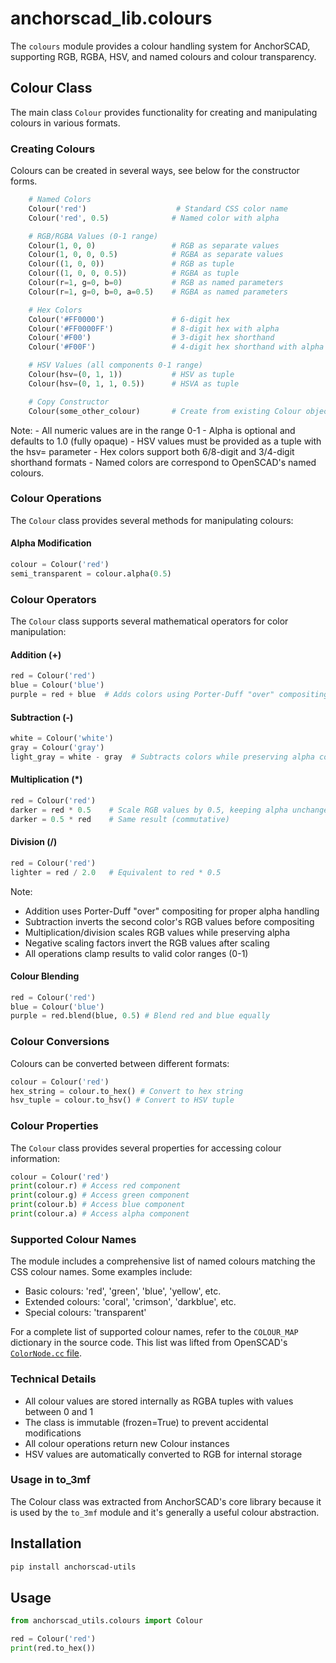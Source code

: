 # anchorscad_lib.colours

The `colours` module provides a colour handling system for AnchorSCAD, supporting RGB, RGBA, HSV, and named colours and colour transparency.

## Colour Class

The main class `Colour` provides functionality for creating and manipulating colours in various formats.

### Creating Colours

Colours can be created in several ways, see below for the constructor forms.

```python
    # Named Colors
    Colour('red')                    # Standard CSS color name
    Colour('red', 0.5)              # Named color with alpha

    # RGB/RGBA Values (0-1 range)
    Colour(1, 0, 0)                 # RGB as separate values
    Colour(1, 0, 0, 0.5)            # RGBA as separate values
    Colour((1, 0, 0))               # RGB as tuple
    Colour((1, 0, 0, 0.5))          # RGBA as tuple
    Colour(r=1, g=0, b=0)           # RGB as named parameters
    Colour(r=1, g=0, b=0, a=0.5)    # RGBA as named parameters

    # Hex Colors
    Colour('#FF0000')               # 6-digit hex
    Colour('#FF0000FF')             # 8-digit hex with alpha
    Colour('#F00')                  # 3-digit hex shorthand
    Colour('#F00F')                 # 4-digit hex shorthand with alpha

    # HSV Values (all components 0-1 range)
    Colour(hsv=(0, 1, 1))           # HSV as tuple
    Colour(hsv=(0, 1, 1, 0.5))      # HSVA as tuple

    # Copy Constructor
    Colour(some_other_colour)       # Create from existing Colour object
```

Note:
    - All numeric values are in the range 0-1
    - Alpha is optional and defaults to 1.0 (fully opaque)
    - HSV values must be provided as a tuple with the hsv= parameter
    - Hex colors support both 6/8-digit and 3/4-digit shorthand formats
    - Named colors are correspond to OpenSCAD's named colours.


### Colour Operations

The `Colour` class provides several methods for manipulating colours:

#### Alpha Modification

```python
colour = Colour('red')
semi_transparent = colour.alpha(0.5)
```

### Colour Operators

The `Colour` class supports several mathematical operators for color manipulation:

#### Addition (+)
```python
red = Colour('red')
blue = Colour('blue')
purple = red + blue  # Adds colors using Porter-Duff "over" compositing
```

#### Subtraction (-)
```python
white = Colour('white')
gray = Colour('gray')
light_gray = white - gray  # Subtracts colors while preserving alpha compositing
```

#### Multiplication (*)
```python
red = Colour('red')
darker = red * 0.5    # Scale RGB values by 0.5, keeping alpha unchanged
darker = 0.5 * red    # Same result (commutative)
```

#### Division (/)
```python
red = Colour('red')
lighter = red / 2.0   # Equivalent to red * 0.5
```

Note:
- Addition uses Porter-Duff "over" compositing for proper alpha handling
- Subtraction inverts the second color's RGB values before compositing
- Multiplication/division scales RGB values while preserving alpha
- Negative scaling factors invert the RGB values after scaling
- All operations clamp results to valid color ranges (0-1)


#### Colour Blending

```python
red = Colour('red')
blue = Colour('blue')
purple = red.blend(blue, 0.5) # Blend red and blue equally
```

### Colour Conversions

Colours can be converted between different formats:

```python   
colour = Colour('red')
hex_string = colour.to_hex() # Convert to hex string
hsv_tuple = colour.to_hsv() # Convert to HSV tuple
```

### Colour Properties

The `Colour` class provides several properties for accessing colour information:

```python
colour = Colour('red')
print(colour.r) # Access red component
print(colour.g) # Access green component
print(colour.b) # Access blue component
print(colour.a) # Access alpha component
```

### Supported Colour Names

The module includes a comprehensive list of named colours matching the CSS colour names. Some examples include:

- Basic colours: 'red', 'green', 'blue', 'yellow', etc.
- Extended colours: 'coral', 'crimson', 'darkblue', etc.
- Special colours: 'transparent'

For a complete list of supported colour names, refer to the `COLOUR_MAP` dictionary in the source code. This list was lifted from OpenSCAD's [`ColorNode.cc` file](https://github.com/openscad/openscad/blob/master/src/core/ColorNode.cc#L46).

### Technical Details

- All colour values are stored internally as RGBA tuples with values between 0 and 1
- The class is immutable (frozen=True) to prevent accidental modifications
- All colour operations return new Colour instances
- HSV values are automatically converted to RGB for internal storage

### Usage in to_3mf

The Colour class was extracted from AnchorSCAD's core library because it is used by the `to_3mf` module and it's generally a useful colour abstraction.

## Installation

```bash
pip install anchorscad-utils
```

## Usage

```python
from anchorscad_utils.colours import Colour

red = Colour('red')
print(red.to_hex())
```
